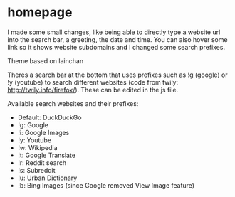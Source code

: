 # homepage

I made some small changes, like being able to directly type a website url into the search bar, a greeting, the date and time. You can also hover some link so it shows website subdomains and I changed some search prefixes.


Theme based on lainchan

Theres a search bar at the bottom that uses prefixes such as !g (google) or !y (youtube) to search different websites (code from twily: http://twily.info/firefox/). These can be edited in the js file.

Available search websites and their prefixes:

- Default: DuckDuckGo
- !g: Google
- !i: Google Images
- !y: Youtube
- !w: Wikipedia
- !t: Google Translate
- !r: Reddit search
- !s: Subreddit
- !u: Urban Dictionary
- !b: Bing Images (since Google removed View Image feature)
